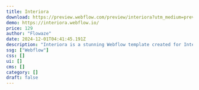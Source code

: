 ```yaml
---
title: Interiora
download: https://preview.webflow.com/preview/interiora?utm_medium=preview_link&utm_source=designer&utm_content=interiora&preview=7fb81058beec62e2a484dc9cf3f0c5f5&workflow=preview
demo: https://interiora.webflow.io/
price: 129
author: "Flowaze"
date: 2024-12-01T04:41:45.191Z
description: "Interiora is a stunning Webflow template created for Interior Design and Architecture studios. With clean aesthetics and sophisticated animations, it simplifies the presentation of your projects with elegance and clarity."
ssg: ["Webflow"]
css: []
ui: []
cms: []
category: []
draft: false
---
```

